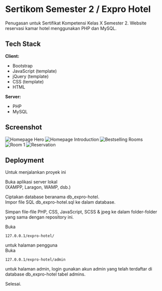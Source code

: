 
# Sertikom Semester 2 / Expro Hotel

Penugasan untuk Sertifikat Kompetensi Kelas X Semester 2. Website reservasi kamar hotel menggunakan PHP dan MySQL.
## Tech Stack

**Client:**  
- Bootstrap  
- JavaScript (template)
- jQuery (template)
- CSS (template)
- HTML

**Server:**
- PHP
- MySQL


## Screenshot

![Homepage Hero](https://i.ibb.co.com/Hp13sGC/image.png)
![Homepage Introduction](https://i.ibb.co.com/dkbBcqv/image.png)
![Bestselling Rooms](https://i.ibb.co.com/qrs6GHD/image.png)
![Room 1](https://i.ibb.co.com/nDnd1Ld/image.png)
![Reservation](https://i.ibb.co.com/kDmrTdV/image.png)
## Deployment
Untuk menjalankan proyek ini

Buka aplikasi server lokal  
(XAMPP, Laragon, WAMP, dsb.)

Ciptakan database beranama db_expro-hotel.  
Impor file SQL db_expro-hotel.sql ke dalam database.

Simpan file-file PHP, CSS, JavaScript, SCSS & jpeg ke dalam folder-folder yang sama dengan repository ini.

Buka 
```
127.0.0.1/expro-hotel/ 
```
untuk halaman pengguna  
Buka 
```
127.0.0.1/expro-hotel/admin
```
untuk halaman admin, login gunakan akun admin yang telah terdaftar di database db_expro-hotel tabel admins.

Selesai.
